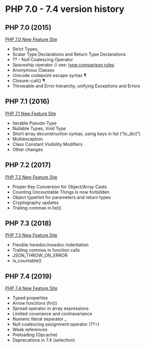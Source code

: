 # PHP 7.0 - 7.4 version history


 ## PHP 7.0 (2015)

[PHP 7.0 New Feature Site](https://www.php.net/manual/en/migration70.new-features.php)

 - Strict Types, 
 - Scalar Type Declarations and Return Type Declarations
 - ?? - Null Coalescing Operator
 - Spaceship operator // see: [type comparison rules](https://www.php.net/manual/en/types.comparisons.php)
 - Anonymous Classes
 - Unicode codepoint escape syntax ¶
 - Closure::call() ¶
 - Throwable and Error hierarchy, unifying Exceptions and Errors

 ## PHP 7.1 (2016)

[PHP 7.1 New Feature Site](https://www.php.net/manual/en/migration71.new-features.php)

 - Iterable Pseudo-Type
 - Nullable Types, Void Type
 - Short array deconstruction syntax, using keys in list (“to_dict”)
 - Multiexception
 - Class Constant Visibility Modifiers
 - Other changes

 ## PHP 7.2 (2017)

[PHP 7.2 New Feature Site](https://www.php.net/manual/en/migration72.new-features.php)

 - Proper Key Conversion for Object/Array Casts
 - Counting Uncountable Things is now forbidden
 - Object typehint for parameters and return types
 - Cryptography updates
 - Trailing commas in list()

 ## PHP 7.3 (2018)

[PHP 7.3 New Feature Site](https://www.php.net/manual/en/migration73.new-features.php)

 - Flexible heredoc/nowdoc indentation
 - Trailing commas in function calls
 - JSON_THROW_ON_ERROR
 - is_countable()

 ## PHP 7.4 (2019)

[PHP 7.4 New Feature Site](https://www.php.net/manual/en/migration74.new-features.php)

 - Typed properties
 - Arrow functions (fn())
 - Spread operator in array expressions
 - Limited covariance and contravariance
 - Numeric literal separator _
 - Null coalescing assignment operator (??=)
 - Weak references
 - Preloading (Opcache)
 - Deprecations in 7.4 (selection)

